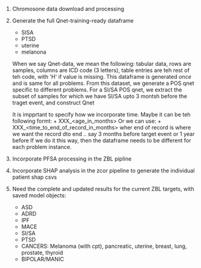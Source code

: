 1. Chromosone data download and processing
2. Generate the full Qnet-training-ready dataframe 
    - SISA
    - PTSD 
    - uterine
    - melanona
    
    When we say Qnet-data, we mean the following:
    tabular data, rows are samples, columns are ICD code (3 letters), table entries are teh rest of teh code, with 'H' if value is missing. This dataframe is generated *once* and is same for all problems.
    From this dataset, we generate a POS qnet specific to different problems.
    For a SI/SA POS qnet, we extract the subset of samples for which we have SI/SA upto 3 montsh before the 
    traget event, and construct Qnet

    It is impprtant to specify how we incorporate time.
    Maybe it can be teh following formt:
        + XXX_<age_in_months>
    Or we can use:
        + XXX_<time_to_end_of_record_in_months>
    wher end of record is where we want the record dto end .. say 3 months before target event or 1 year before
    If we do it this way, then the dataframe needs to be different for each problem instance.

3. Incorporate PFSA processing in the ZBL pipline
4. Incorporate SHAP analysis in the zcor pipeline to generate the individual patient shap csvs
5. Need the complete and updated results for the current ZBL targets,  with saved model objects:
    - ASD 
    - ADRD
    - IPF
    - MACE
    - SI/SA
    - PTSD
    - CANCERS: Melanoma (with cpt), pancreatic, uterine, breast, lung, prostate, thyroid
    - BIPOLAR/MANIC


	